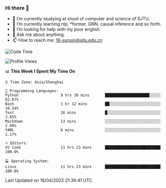 ### Hi there 👋

<!--
**sunxin000/sunxin000** is a ✨ _special_ ✨ repository because its `README.md` (this file) appears on your GitHub profile.

Here are some ideas to get you started:

- 🔭 I’m currently working on ...
- 🌱 I’m currently learning ...
- 👯 I’m looking to collaborate on ...
- 🤔 I’m looking for help with ...
- 💬 Ask me about ...
- 📫 How to reach me: ...
- 😄 Pronouns: ...
- ⚡ Fun fact: ...
-->
- 🏫 I’m currently studying at shool of computer and science of SJTU.
- 🌱 I’m currently learning nlp, \*former, GNN, causal inference and so forth.
- 🤔 I’m looking for help with my poor english.
- 💬 Ask me about anything.
- 📫 How to reach me: 18-sunxin@sjtu.edu.cn
<!--START_SECTION:waka-->
![Code Time](http://img.shields.io/badge/Code%20Time-157%20hrs%2046%20mins-blue)

![Profile Views](http://img.shields.io/badge/Profile%20Views-2-blue)

📊 **This Week I Spent My Time On** 

```text
⌚︎ Time Zone: Asia/Shanghai

💬 Programming Languages: 
Python                   9 hrs 20 mins       ████████████████████░░░░░   82.07% 
Bash                     1 hr 12 mins        ██░░░░░░░░░░░░░░░░░░░░░░░   10.54% 
Text                     26 mins             █░░░░░░░░░░░░░░░░░░░░░░░░   3.85% 
Markdown                 13 mins             ░░░░░░░░░░░░░░░░░░░░░░░░░   2.04% 
YAML                     8 mins              ░░░░░░░░░░░░░░░░░░░░░░░░░   1.17%

🔥 Editors: 
VS Code                  11 hrs 23 mins      █████████████████████████   100.0%

💻 Operating System: 
Linux                    11 hrs 23 mins      █████████████████████████   100.0%

```


 Last Updated on 18/04/2022 21:36:41 UTC
<!--END_SECTION:waka-->
